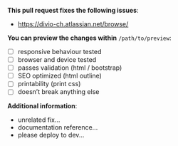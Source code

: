 **This pull request fixes the following issues**:

- https://divio-ch.atlassian.net/browse/

**You can preview the changes within** `/path/to/preview`:

- [ ] responsive behaviour tested
- [ ] browser and device tested
- [ ] passes validation (html / bootstrap)
- [ ] SEO optimized (html outline)
- [ ] printability (print css)
- [ ] doesn’t break anything else

**Additional information**:

- unrelated fix...
- documentation reference...
- please deploy to dev...
